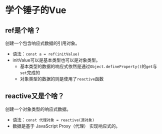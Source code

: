 # 学个锤子的Vue

## ref是个啥？
创建一个包含响应式数据的引用对象。
- 语法：`const a = ref(initValue)`
- initValue可以是基本类型也可以是对象类型。
  - 基本类型的数据的响应式依然是通过`Object.defineProperty()`的`get`与`set`完成的
  - 对象类型的数据的则是使用了`reactive`函数

## reactive又是个啥？
创建一个对象类型的响应式数据。
- 语法：`const 代理对象 = reactive(源对象)`
- 数据是基于 JavaScript Proxy（代理） 实现响应式的。
